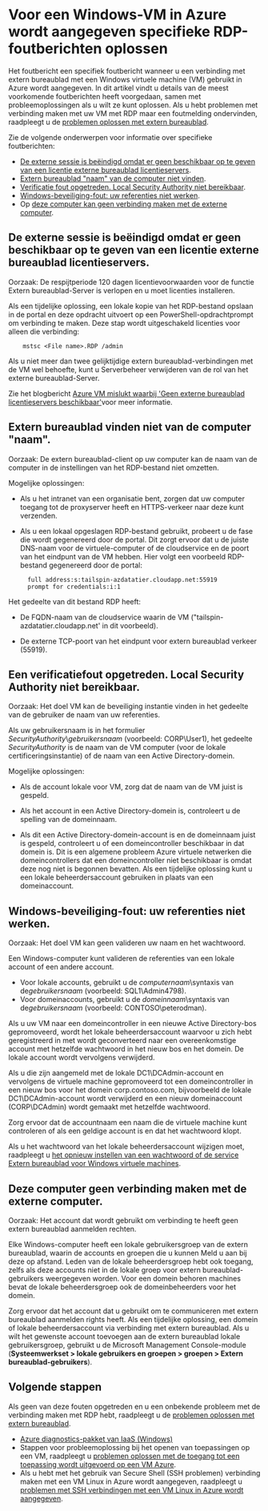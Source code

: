 <properties
    pageTitle="Specifieke RDP-foutberichten voor Azure VMs | Microsoft Azure"
    description="Meer informatie over specifieke foutberichten die u ontvangt mogelijk wanneer u probeert verbinding met extern bureaublad naar een virtuele Windows-computer gebruiken in Azure wordt aangegeven"
    keywords="Externe bureaublad fout, verbinding met extern bureaublad fout, kan geen verbinding met VM, probleemoplossing extern bureaublad"
    services="virtual-machines-windows"
    documentationCenter=""
    authors="iainfoulds"
    manager="timlt"
    editor=""
    tags="top-support-issue,azure-service-management,azure-resource-manager"/>

<tags
    ms.service="virtual-machines-windows"
    ms.workload="infrastructure-services"
    ms.tgt_pltfrm="vm-windows"
    ms.devlang="na"
    ms.topic="support-article"
    ms.date="10/14/2016"
    ms.author="iainfou"/>

# <a name="troubleshooting-specific-rdp-error-messages-to-a-windows-vm-in-azure"></a>Voor een Windows-VM in Azure wordt aangegeven specifieke RDP-foutberichten oplossen
Het foutbericht een specifiek foutbericht wanneer u een verbinding met extern bureaublad met een Windows virtuele machine (VM) gebruikt in Azure wordt aangegeven. In dit artikel vindt u details van de meest voorkomende foutberichten heeft voorgedaan, samen met probleemoplossingen als u wilt ze kunt oplossen. Als u hebt problemen met verbinding maken met uw VM met RDP maar een foutmelding ondervinden, raadpleegt u de [problemen oplossen met extern bureaublad](virtual-machines-windows-troubleshoot-rdp-connection.md).

Zie de volgende onderwerpen voor informatie over specifieke foutberichten:

- [De externe sessie is beëindigd omdat er geen beschikbaar op te geven van een licentie externe bureaublad licentieservers](#rdplicense).
- [Extern bureaublad "naam" van de computer niet vinden](#rdpname).
- [Verificatie fout opgetreden. Local Security Authority niet bereikbaar](#rdpauth).
- [Windows-beveiliging-fout: uw referenties niet werken](#wincred).
- Op [deze computer kan geen verbinding maken met de externe computer](#rdpconnect).

<a id="rdplicense"></a>
## <a name="the-remote-session-was-disconnected-because-there-are-no-remote-desktop-license-servers-available-to-provide-a-license"></a>De externe sessie is beëindigd omdat er geen beschikbaar op te geven van een licentie externe bureaublad licentieservers.

Oorzaak: De respijtperiode 120 dagen licentievoorwaarden voor de functie Extern bureaublad-Server is verlopen en u moet licenties installeren.

Als een tijdelijke oplossing, een lokale kopie van het RDP-bestand opslaan in de portal en deze opdracht uitvoert op een PowerShell-opdrachtprompt om verbinding te maken. Deze stap wordt uitgeschakeld licenties voor alleen die verbinding:

        mstsc <File name>.RDP /admin

Als u niet meer dan twee gelijktijdige extern bureaublad-verbindingen met de VM wel behoefte, kunt u Serverbeheer verwijderen van de rol van het externe bureaublad-Server.

Zie het blogbericht [Azure VM mislukt waarbij 'Geen externe bureaublad licentieservers beschikbaar'](https://blogs.msdn.microsoft.com/mast/2014/01/21/rdp-to-azure-vm-fails-with-no-remote-desktop-license-servers-available/)voor meer informatie.

<a id="rdpname"></a>
## <a name="remote-desktop-cant-find-the-computer-name"></a>Extern bureaublad vinden niet van de computer "naam".

Oorzaak: De extern bureaublad-client op uw computer kan de naam van de computer in de instellingen van het RDP-bestand niet omzetten.

Mogelijke oplossingen:

- Als u het intranet van een organisatie bent, zorgen dat uw computer toegang tot de proxyserver heeft en HTTPS-verkeer naar deze kunt verzenden.

- Als u een lokaal opgeslagen RDP-bestand gebruikt, probeert u de fase die wordt gegenereerd door de portal. Dit zorgt ervoor dat u de juiste DNS-naam voor de virtuele-computer of de cloudservice en de poort van het eindpunt van de VM hebben. Hier volgt een voorbeeld RDP-bestand gegenereerd door de portal:

        full address:s:tailspin-azdatatier.cloudapp.net:55919
        prompt for credentials:i:1

Het gedeelte van dit bestand RDP heeft:
- De FQDN-naam van de cloudservice waarin de VM ("tailspin-azdatatier.cloudapp.net' in dit voorbeeld).

- De externe TCP-poort van het eindpunt voor extern bureaublad verkeer (55919).

<a id="rdpauth"></a>
## <a name="an-authentication-error-has-occurred-the-local-security-authority-cannot-be-contacted"></a>Een verificatiefout opgetreden. Local Security Authority niet bereikbaar.

Oorzaak: Het doel VM kan de beveiliging instantie vinden in het gedeelte van de gebruiker de naam van uw referenties.

Als uw gebruikersnaam is in het formulier *SecurityAuthority*\\*gebruikersnaam* (voorbeeld: CORP\User1), het gedeelte *SecurityAuthority* is de naam van de VM computer (voor de lokale certificeringsinstantie) of de naam van een Active Directory-domein.

Mogelijke oplossingen:

- Als de account lokale voor VM, zorg dat de naam van de VM juist is gespeld.

- Als het account in een Active Directory-domein is, controleert u de spelling van de domeinnaam.

- Als dit een Active Directory-domein-account is en de domeinnaam juist is gespeld, controleert u of een domeincontroller beschikbaar in dat domein is. Dit is een algemene probleem Azure virtuele netwerken die domeincontrollers dat een domeincontroller niet beschikbaar is omdat deze nog niet is begonnen bevatten. Als een tijdelijke oplossing kunt u een lokale beheerdersaccount gebruiken in plaats van een domeinaccount.

<a id="wincred"></a>
## <a name="windows-security-error-your-credentials-did-not-work"></a>Windows-beveiliging-fout: uw referenties niet werken.

Oorzaak: Het doel VM kan geen valideren uw naam en het wachtwoord.

Een Windows-computer kunt valideren de referenties van een lokale account of een andere account.

- Voor lokale accounts, gebruikt u de *computernaam*\\syntaxis van de*gebruikersnaam* (voorbeeld: SQL1\Admin4798).
- Voor domeinaccounts, gebruikt u de *domeinnaam*\\syntaxis van de*gebruikersnaam* (voorbeeld: CONTOSO\peterodman).

Als u uw VM naar een domeincontroller in een nieuwe Active Directory-bos gepromoveerd, wordt het lokale beheerdersaccount waarvoor u zich hebt geregistreerd in met wordt geconverteerd naar een overeenkomstige account met hetzelfde wachtwoord in het nieuw bos en het domein. De lokale account wordt vervolgens verwijderd.

Als u die zijn aangemeld met de lokale DC1\DCAdmin-account en vervolgens de virtuele machine gepromoveerd tot een domeincontroller in een nieuw bos voor het domein corp.contoso.com, bijvoorbeeld de lokale DC1\DCAdmin-account wordt verwijderd en een nieuw domeinaccount (CORP\DCAdmin) wordt gemaakt met hetzelfde wachtwoord.

Zorg ervoor dat de accountnaam een naam die de virtuele machine kunt controleren of als een geldige account is en dat het wachtwoord klopt.

Als u het wachtwoord van het lokale beheerdersaccount wijzigen moet, raadpleegt u [het opnieuw instellen van een wachtwoord of de service Extern bureaublad voor Windows virtuele machines](virtual-machines-windows-reset-rdp.md).

<a id="rdpconnect"></a>
## <a name="this-computer-cant-connect-to-the-remote-computer"></a>Deze computer geen verbinding maken met de externe computer.

Oorzaak: Het account dat wordt gebruikt om verbinding te heeft geen extern bureaublad aanmelden rechten.

Elke Windows-computer heeft een lokale gebruikersgroep van de extern bureaublad, waarin de accounts en groepen die u kunnen Meld u aan bij deze op afstand. Leden van de lokale beheerdersgroep hebt ook toegang, zelfs als deze accounts niet in de lokale groep voor extern bureaublad-gebruikers weergegeven worden. Voor een domein behoren machines bevat de lokale beheerdersgroep ook de domeinbeheerders voor het domein.

Zorg ervoor dat het account dat u gebruikt om te communiceren met extern bureaublad aanmelden rights heeft. Als een tijdelijke oplossing, een domein of lokale beheerdersaccount via verbinding met extern bureaublad. Als u wilt het gewenste account toevoegen aan de extern bureaublad lokale gebruikersgroep, gebruikt u de Microsoft Management Console-module (**Systeemwerkset > lokale gebruikers en groepen > groepen > Extern bureaublad-gebruikers**).


## <a name="next-steps"></a>Volgende stappen
Als geen van deze fouten opgetreden en u een onbekende probleem met de verbinding maken met RDP hebt, raadpleegt u de [problemen oplossen met extern bureaublad](virtual-machines-windows-troubleshoot-rdp-connection.md).

- [Azure diagnostics-pakket van IaaS (Windows)](https://home.diagnostics.support.microsoft.com/SelfHelp?knowledgebaseArticleFilter=2976864)
- Stappen voor probleemoplossing bij het openen van toepassingen op een VM, raadpleegt u [problemen oplossen met de toegang tot een toepassing wordt uitgevoerd op een VM Azure](virtual-machines-linux-troubleshoot-app-connection.md).
- Als u hebt met het gebruik van Secure Shell (SSH problemen) verbinding maken met een VM Linux in Azure wordt aangegeven, raadpleegt u [problemen met SSH verbindingen met een VM Linux in Azure wordt aangegeven](virtual-machines-linux-troubleshoot-ssh-connection.md).